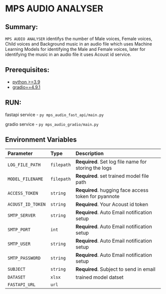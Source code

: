 # MPS AUDIO ANALYSER

## Summary:

`MPS AUDIO ANALYSER`  identifys the number of Male voices, Female voices, Child voices and Background music in an audio file which uses Machine Learning Models for identifying the Male and Female voices, later for identifying the music in an audio file it uses Acoust id service.

## Prerequisites:
-   [python >=3.9](https://www.python.org/downloads/)
-   [gradio==4.9.1](https://pypi.org/project/gradio/4.9.1/)

## RUN:
fastapi service - ``` py mps_audio_fast_api/main.py ```

gradio service - ``` py mps_audio_gradio/main.py ```

## Environment Variables


| Parameter | Type     | Description                |
| :-------- | :------- | :------------------------- |
| `LOG_FILE_PATH` | `filepath` | **Required**. Set log file name for storing the logs |
| `MODEL_FILENAME` | `filepath` | **Required**. set trained model file path |
| `ACCESS_TOKEN` | `string` | **Required**. hugging face access token for pyannote |
| `ACOUST_ID_TOKEN` | `string` | **Required**. Your Acoust id token |
| `SMTP_SERVER` | `string` | **Required**. Auto Email notification setup |
| `SMTP_PORT` | `int` | **Required**. Auto Email notification setup |
| `SMTP_USER` | `string` | **Required**. Auto Email notification setup |
| `SMTP_PASSWORD` | `string` | **Required**. Auto Email notification setup |
| `SUBJECT` | `string` | **Required**. Subject to send in email |
| `DATASET` | `xlsx` | trained model datset |
| `FASTAPI_URL` | `url` | |
